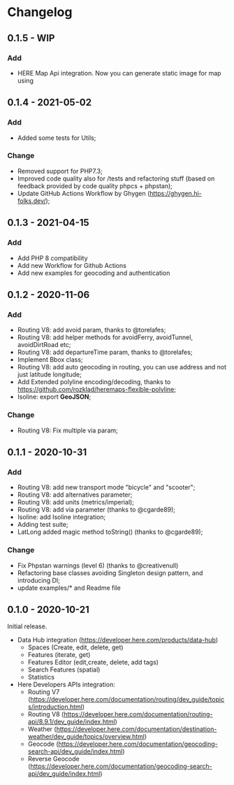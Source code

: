 # Changelog

## 0.1.5 - WIP
### Add
- HERE Map Api integration. Now you can generate static image for map using 

## 0.1.4 - 2021-05-02
### Add
- Added some tests for Utils;

### Change
- Removed support for PHP7.3;
- Improved code quality also for /tests and refactoring stuff (based on feedback provided by code quality phpcs + phpstan);
- Update GitHub Actions Workflow by Ghygen (https://ghygen.hi-folks.dev/);


## 0.1.3 - 2021-04-15
### Add
- Add PHP 8 compatibility
- Add new Workflow for Github Actions
- Add new examples for geocoding and authentication

## 0.1.2 - 2020-11-06
### Add
- Routing V8: add avoid param, thanks to @torelafes;
- Routing V8: add helper methods for avoidFerry, avoidTunnel, avoidDirtRoad etc;
- Routing V8: add departureTime param, thanks to @torelafes;
- Implement Bbox class;
- Routing V8: add auto geocoding in routing, you can use address and not just latitude longitude;
- Add Extended polyline encoding/decoding, thanks to https://github.com/rozklad/heremaps-flexible-polyline;
- Isoline: export **GeoJSON**;


### Change
- Routing V8: Fix multiple via param;




## 0.1.1 - 2020-10-31

### Add
- Routing V8: add new transport mode "bicycle" and "scooter";
- Routing V8: add alternatives parameter;
- Routing V8: add units (metrics/imperial);
- Routing V8: add via parameter (thanks to @cgarde89);
- Isoline: add Isoline integration;
- Adding test suite;
- LatLong added magic method toString() (thanks to @cgarde89);

### Change
- Fix Phpstan warnings (level 6) (thanks to @creativenull)
- Refactoring base classes avoiding Singleton design pattern, and introducing DI;
- update examples/* and Readme file


## 0.1.0 - 2020-10-21

Initial release.
- Data Hub integration (https://developer.here.com/products/data-hub)
    - Spaces (Create, edit, delete, get)
    - Features (iterate, get)
    - Features Editor (edit,create, delete, add tags)
    - Search Features (spatial)
    - Statistics
- Here Developers APIs integration:
    - Routing V7 (https://developer.here.com/documentation/routing/dev_guide/topics/introduction.html)
    - Routing V8 (https://developer.here.com/documentation/routing-api/8.9.1/dev_guide/index.html)
    - Weather (https://developer.here.com/documentation/destination-weather/dev_guide/topics/overview.html)
    - Geocode (https://developer.here.com/documentation/geocoding-search-api/dev_guide/index.html)
    - Reverse Geocode (https://developer.here.com/documentation/geocoding-search-api/dev_guide/index.html)
 
    

